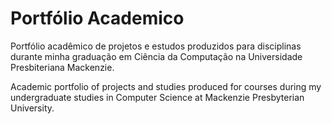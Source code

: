 # Portfólio Academico
 
Portfólio acadêmico de projetos e estudos produzidos para disciplinas durante minha graduação em Ciência da Computação na Universidade Presbiteriana Mackenzie.

Academic portfolio of projects and studies produced for courses during my undergraduate studies in Computer Science at Mackenzie Presbyterian University.
